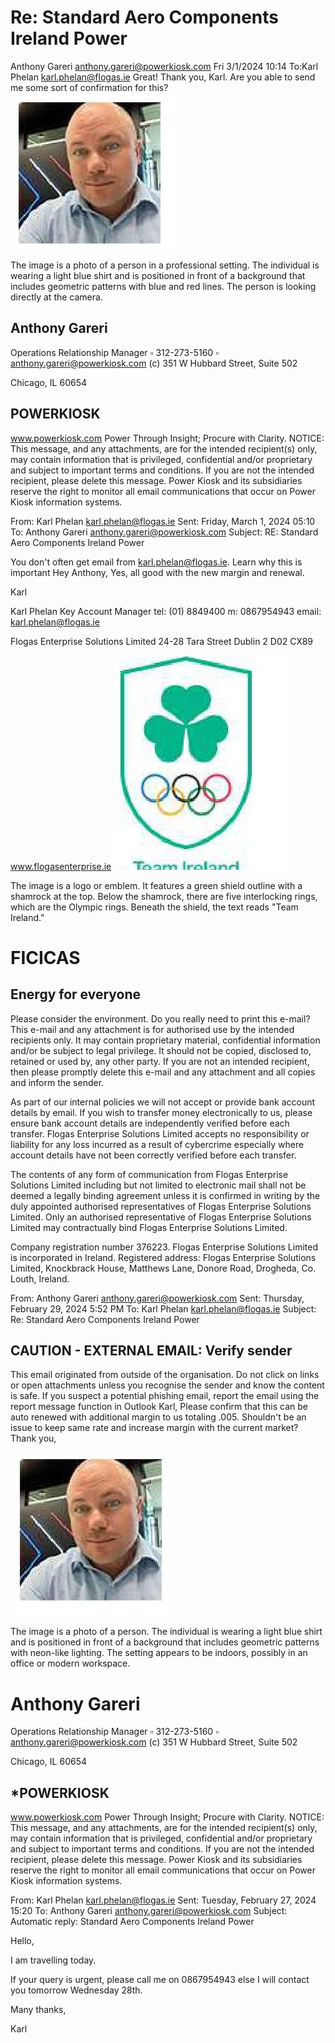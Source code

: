 # Re: Standard Aero Components Ireland Power 

Anthony Gareri <anthony.gareri@powerkiosk.com>
Fri 3/1/2024 10:14
To:Karl Phelan <karl.phelan@flogas.ie>
Great!
Thank you, Karl.
Are you able to send me some sort of confirmation for this?
![](images/img-0.jpeg)

The image is a photo of a person in a professional setting. The individual is wearing a light blue shirt and is positioned in front of a background that includes geometric patterns with blue and red lines. The person is looking directly at the camera.

## Anthony Gareri

Operations Relationship Manager
$\square$ 312-273-5160
$\square$ anthony.gareri@powerkiosk.com
(c) 351 W Hubbard Street, Suite 502

Chicago, IL 60654

## POWERKIOSK

www.powerkiosk.com
Power Through Insight; Procure with Clarity.
NOTICE: This message, and any attachments, are for the intended recipient(s) only, may contain information that is privileged, confidential and/or proprietary and subject to important terms and conditions. If you are not the intended recipient, please delete this message. Power Kiosk and its subsidiaries reserve the right to monitor all email communications that occur on Power Kiosk information systems.

From: Karl Phelan <karl.phelan@flogas.ie>
Sent: Friday, March 1, 2024 05:10
To: Anthony Gareri <anthony.gareri@powerkiosk.com>
Subject: RE: Standard Aero Components Ireland Power

You don't often get email from karl.phelan@flogas.ie. Learn why this is important
Hey Anthony,
Yes, all good with the new margin and renewal.

Karl

Karl Phelan
Key Account Manager
tel: (01) 8849400
m: 0867954943
email: karl.phelan@flogas.ie

Flogas Enterprise Solutions Limited
24-28 Tara Street
Dublin 2
D02 CX89

www.flogasenterprise.ie
![](images/img-1.jpeg)

The image is a logo or emblem. It features a green shield outline with a shamrock at the top. Below the shamrock, there are five interlocking rings, which are the Olympic rings. Beneath the shield, the text reads "Team Ireland."

# FICICAS 

## Energy for everyone

Please consider the environment. Do you really need to print this e-mail?
This e-mail and any attachment is for authorised use by the intended recipients only. It may contain proprietary material, confidential information and/or be subject to legal privilege. It should not be copied, disclosed to, retained or used by, any other party. If you are not an intended recipient, then please promptly delete this e-mail and any attachment and all copies and inform the sender.

As part of our internal policies we will not accept or provide bank account details by email. If you wish to transfer money electronically to us, please ensure bank account details are independently verified before each transfer. Flogas Enterprise Solutions Limited accepts no responsibility or liability for any loss incurred as a result of cybercrime especially where account details have not been correctly verified before each transfer.

The contents of any form of communication from Flogas Enterprise Solutions Limited including but not limited to electronic mail shall not be deemed a legally binding agreement unless it is confirmed in writing by the duly appointed authorised representatives of Flogas Enterprise Solutions Limited. Only an authorised representative of Flogas Enterprise Solutions Limited may contractually bind Flogas Enterprise Solutions Limited.

Company registration number 376223. Flogas Enterprise Solutions Limited is incorporated in Ireland. Registered address: Flogas Enterprise Solutions Limited, Knockbrack House, Matthews Lane, Donore Road, Drogheda, Co. Louth, Ireland.

From: Anthony Gareri <anthony.gareri@powerkiosk.com>
Sent: Thursday, February 29, 2024 5:52 PM
To: Karl Phelan <karl.phelan@flogas.ie>
Subject: Re: Standard Aero Components Ireland Power

## CAUTION - EXTERNAL EMAIL: Verify sender

This email originated from outside of the organisation. Do not click on links or open attachments unless you recognise the sender and know the content is safe. If you suspect a potential phishing email, report the email using the report message function in Outlook
Karl,
Please confirm that this can be auto renewed with additional margin to us totaling .005.
Shouldn't be an issue to keep same rate and increase margin with the current market?
Thank you,

![](images/img-2.jpeg)

The image is a photo of a person. The individual is wearing a light blue shirt and is positioned in front of a background that includes geometric patterns with neon-like lighting. The setting appears to be indoors, possibly in an office or modern workspace.

# Anthony Gareri 

Operations Relationship Manager
$\square$ 312-273-5160
$\square$ anthony.gareri@powerkiosk.com
(c) 351 W Hubbard Street, Suite 502

Chicago, IL 60654

## *POWERKIOSK

www.powerkiosk.com
Power Through Insight; Procure with Clarity.
NOTICE: This message, and any attachments, are for the intended recipient(s) only, may contain information that is privileged, confidential and/or proprietary and subject to important terms and conditions. If you are not the intended recipient, please delete this message. Power Kiosk and its subsidiaries reserve the right to monitor all email communications that occur on Power Kiosk information systems.

From: Karl Phelan <karl.phelan@flogas.ie>
Sent: Tuesday, February 27, 2024 15:20
To: Anthony Gareri <anthony.gareri@powerkiosk.com>
Subject: Automatic reply: Standard Aero Components Ireland Power

Hello,

I am travelling today.

If your query is urgent, please call me on 0867954943 else I will contact you tomorrow Wednesday 28th.

Many thanks,

Karl


